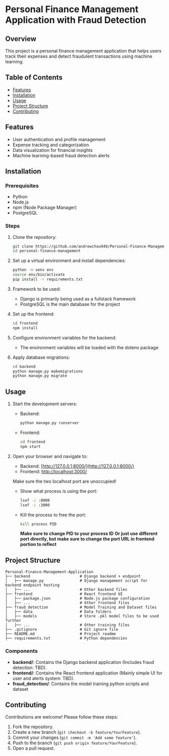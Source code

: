 # Personal Finance Management Application with Fraud Detection

## Overview
This project is a personal finance management application that helps users track their expenses and detect fraudulent transactions using machine learning.

## Table of Contents
- [Features](#features)
- [Installation](#installation)
- [Usage](#usage)
- [Project Structure](#project-structure)
- [Contributing](#contributing)

## Features
- User authentication and profile management
- Expense tracking and categorization
- Data visualization for financial insights
- Machine learning-based fraud detection alerts

## Installation

### Prerequisites
- Python
- Node.js
- npm (Node Package Manager)
- PostgreSQL

### Steps
1. Clone the repository:
    ```bash
    git clone https://github.com/andrewchou949/Personal-Finance-Management-Application.git
    cd personal-finance-management
    ```
2. Set up a virtual environment and install dependencies:
    ```bash
    python -m venv env
    source env/bin/activate
    pip install -r requirements.txt
    ```

3. Framework to be used:
   - Django is primarily being used as a fullstack framework
   - PostgreSQL is the main database for the project

4. Set up the frontend:
    ```bash
    cd frontend
    npm install
    ```

5. Configure environment variables for the backend:
    - The environment variables will be loaded with the dotenv package

6. Apply database migrations:
    ```bash
    cd backend
    python manage.py makemigrations
    python manage.py migrate
    ```

## Usage
1. Start the development servers:
    - Backend:
        ```bash
        python manage.py runserver
        ```
    - Frontend:
        ```bash
        cd frontend
        npm start
        ```

2. Open your browser and navigate to:
    - Backend: [http://127.0.0.1:8000/](http://127.0.0.1:8000/)
    - Frontend: [http://localhost:3000/](http://localhost:3000/)
    
    Make sure the two localhost port are unoccupied!
    - Show what process is using the port:
        ```bash
        lsof -i :8000
        lsof -i :3000
        ```
    - Kill the process to free the port:
        ```bash
        kill process PID
        ```
        **Make sure to change PID to your process ID**
    **Or just use different port directly, but make sure to change the port URL in frontend portion to reflect**

## Project Structure
```plaintext
Personal-Finance-Management-Application
├── backend                      # Django backend + endpoint
│   ├── manage.py                # Django management script for backend endpoint hosting
│   ├── ...                      # Other backend files
├── frontend                     # React frontend UI
│   ├── package.json             # Node.js package configuration
│   ├── ...                      # Other frontend files
├── fraud_detection              # Model Training and Dataset files
│   ├── data                     # Data folders
│   ├── models                   # Store .pkl model files to be used further
│   ├── ...                      # Other training files
├── .gitignore                   # Git ignore file
├── README.md                    # Project readme
├── requirements.txt             # Python dependencies
```

### Components
- **backend/**: Contains the Django backend application (Includes fraud detection: TBD).
- **frontend/**: Contains the React frontend application (Mainly simple UI for user and alerts system: TBD).
- **fraud_detection/**: Contains the model training python scripts and dataset

## Contributing
Contributions are welcome! Please follow these steps:
1. Fork the repository.
2. Create a new branch (`git checkout -b feature/YourFeature`).
3. Commit your changes (`git commit -m 'Add some feature'`).
4. Push to the branch (`git push origin feature/YourFeature`).
5. Open a pull request.